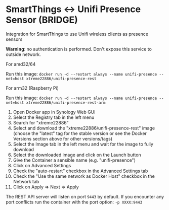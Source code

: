 # SmartThings <-> Unifi Presence Sensor (BRIDGE)
Integration for SmartThings to use Unifi wireless clients as presence sensors

**Warning**: no authentication is performed. Don't expose this service to outside network.

For amd32/64

Run this image:
`docker run -d --restart always --name unifi-presence --net=host xtreme22886/unifi-presence-rest`

For arm32 (Raspberry Pi)

Run this image:
`docker run -d --restart always --name unifi-presence --net=host xtreme22886/unifi-presence-rest-arm`

1. Open Docker app in Synology Web GUI
2. Select the Registry tab in the left menu
3. Search for "xtreme22886"
4. Select and download the "xtreme22886/unifi-presence-rest" image (choose the "latest" tag for the stable version or see the Docker Versions section above for other versions/tags)
5. Select the Image tab in the left menu and wait for the image to fully download
6. Select the downloaded image and click on the Launch button
7. Give the Container a sensible name (e.g. "unifi-presence")
8. Click on Advanced Settings
9. Check the "auto-restart" checkbox in the Advanced Settings tab
10.  Check the "Use the same network as Docker Host" checkbox in the Network tab
11. Click on Apply => Next => Apply

The REST API server will listen on port `9443` by default. If you encounter any port conflicts run the container with the port option: `-p XXXX:9443`
